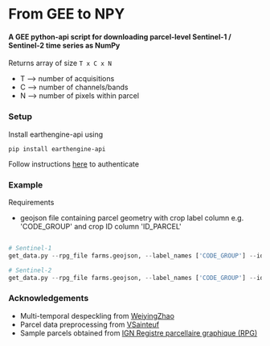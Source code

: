 # From GEE to NPY
#### A GEE python-api script for downloading parcel-level Sentinel-1 / Sentinel-2 time series as NumPy
Returns array of size ```T x C x N ```
* T --> number of acquisitions
* C --> number of channels/bands
* N --> number of pixels within parcel


### Setup

Install earthengine-api using
```
pip install earthengine-api
```

Follow instructions [here](https://developers.google.com/earth-engine/guides/python_install) to authenticate


### Example

Requirements
* geojson file containing parcel geometry with crop label column e.g. 'CODE_GROUP' and crop ID column 'ID_PARCEL'

```python

# Sentinel-1 
get_data.py --rpg_file farms.geojson, --label_names ['CODE_GROUP'] --id_field ID_PARCEL --output_dir C:/downloads --col_id COPERNICUS/S1_GRD --start_date 2021-01-01 end_date 2021-01-31 --speckle_filter mean --orbit 154

# Sentinel-2
get_data.py --rpg_file farms.geojson, --label_names ['CODE_GROUP'] --id_field ID_PARCEL --output_dir C:/downloads --col_id COPERNICUS/S2_SR  --granule_id 30UVU --start_date 2021-01-01 end_date 2021-01-31 
```

### Acknowledgements
* Multi-temporal despeckling from [WeiyingZhao](https://github.com/WeiyingZhao/Multitemporal-Sentinel-1-images-denoising-and-downloading-via-GEE)
* Parcel data preprocessing from [VSainteuf](https://github.com/VSainteuf/pytorch-psetae/tree/master/preprocessing)
* Sample parcels obtained from [IGN Registre parcellaire graphique (RPG)](https://www.data.gouv.fr/fr/datasets/registre-parcellaire-graphique-rpg-contours-des-parcelles-et-ilots-culturaux-et-leur-groupe-de-cultures-majoritaire/) 

